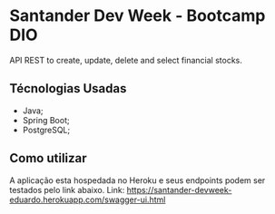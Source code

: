 # Santander Dev Week - Bootcamp DIO
API REST to create, update, delete and select financial stocks.

## Técnologias Usadas
- Java;
- Spring Boot;
- PostgreSQL;

## Como utilizar
A aplicação esta hospedada no Heroku e seus endpoints podem ser testados pelo link abaixo.
Link: https://santander-devweek-eduardo.herokuapp.com/swagger-ui.html
